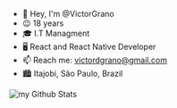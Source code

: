 - 👋 Hey, I'm @VictorGrano
- 😉 18 years
- 🎓 I.T Managment
- 🖥️ React and React Native Developer
- 📫 Reach me: victordgrano@gmail.com
- 🏙  Itajobi, São Paulo, Brazil

<img align="center" src="https://github-readme-stats.vercel.app/api?username=VictorGrano&include_all_commits=true&count_private=true&show_icons=true&line_height=20&title_color=2B5BBD&icon_color=1124BB&text_color=A1A1A1&bg_color=0,000000,130F40" alt="my Github Stats"/>
<!---
VictorGrano/VictorGrano is a ✨ special ✨ repository because its `README.md` (this file) appears on your GitHub profile.
You can click the Preview link to take a look at your changes.
--->
